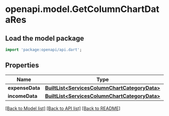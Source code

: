 # openapi.model.GetColumnChartDataRes

## Load the model package
```dart
import 'package:openapi/api.dart';
```

## Properties
Name | Type | Description | Notes
------------ | ------------- | ------------- | -------------
**expenseData** | [**BuiltList&lt;ServicesColumnChartCategoryData&gt;**](ServicesColumnChartCategoryData.md) |  | 
**incomeData** | [**BuiltList&lt;ServicesColumnChartCategoryData&gt;**](ServicesColumnChartCategoryData.md) |  | 

[[Back to Model list]](../README.md#documentation-for-models) [[Back to API list]](../README.md#documentation-for-api-endpoints) [[Back to README]](../README.md)



